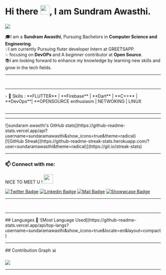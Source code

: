 # Hi there <img src="https://raw.githubusercontent.com/MartinHeinz/MartinHeinz/master/wave.gif" width="30px">, I am Sundram Awasthi.

<h3 align="left"><img src ="https://camo.githubusercontent.com/992babdffd8c74a1502de375fbdf7e4d54773242/68747470733a2f2f6d656469612e67697068792e636f6d2f6d656469612f53576f536b4e36447854737a71494b4571762f67697068792e676966" /></h3>


🎓I am a **Sundram Awasthi**, Pursuing Bachelors in **Computer Science and Engineering**. <br>
💡I am currently Pursuing  fluter developer Intern at GREETSAPP. <br>
💡 focusing on **DevOPs** and  A *beginner* contributor at **Open Source**. <br>
📚I am looking forward to enhance my knowledge by learning new skills and grow in the tech fields.<br>
<hr>
<br>
<hr>
- 🚀 Skills : **FLUTTER** | **Firebase** | **Dart** | **C++** | **DevOps**| **OPENSOURCE enthusiasm | NETWOKING | LINUX 
<br/> <br/><hr>


<hr>
![sundaram awasthi's GitHub stats](https://github-readme-stats.vercel.app/api?username=sundaramawasthi&show_icons=true&theme=radical)
<br/>
[![GitHub Streak](https://github-readme-streak-stats.herokuapp.com/?user=sundaramawasthi&theme=radical)](https://git.io/streak-stats)
<br/>

<hr>

 <h3 align="left"> 📫 Connect with me:</h3>
 <p align="centre">
<p> NICE TO MEET U !
 <img src="https://raw.githubusercontent.com/MartinHeinz/MartinHeinz/master/wave.gif" width="30px">

[![Twitter Badge](https://img.shields.io/badge/Twitter-blue?style=flat&labelColor=1ca0f1&logo=twitter&logoColor=white&link=https://twitter.com/SundaramThe)](https://twitter.com/SundaramThe)
[![Linkedin Badge](https://img.shields.io/badge/LinkedIn-darkblue?style=flat&labelColor=0e76a8&logo=linkedin&logoColor=white&link=https://www.linkedin.com/in/sundram-awasthi-97603b20b/)](https://www.linkedin.com/in/sundram-awasthi-97603b20b/)
[![Mail Badge](https://img.shields.io/badge/Gmail-orange?style=flat&labelColor=c0392b&logo=gmail&logoColor=white&mailto=mailtosundram@gmail.com)](mailto:mailtosundram@gmail.com)
[![Showwcase Badge](https://img.shields.io/badge/Showwcase-black?style=flat&labelColor=000000&logo=showwcase&logoColor=white&link=https://www.showwcase.com/sundramawasthi)](https://www.showwcase.com/sundramawasthi)
<hr>
<br/>
<hr>
## Languages 📝
![Most Language Used](https://github-readme-stats.vercel.app/api/top-langs?username=sundaramawasthi&show_icons=true&locale=en&layout=compact)
<hr>
## Contribution Graph 📊
 <br>
 <br>
<img
     src="https://activity-graph.herokuapp.com/graph?username=sundaramawasthi&theme=chartreuse-dark"
     />

<hr>





